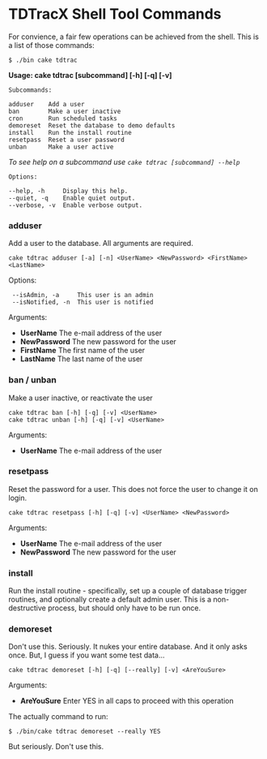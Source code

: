 # TDTracX Shell Tool Commands

For convience, a fair few operations can be achieved from the shell. This is a list of those commands:

    $ ./bin cake tdtrac 

**Usage: cake tdtrac [subcommand] [-h] [-q] [-v]**

	Subcommands:

	adduser    Add a user
	ban        Make a user inactive
	cron       Run scheduled tasks
	demoreset  Reset the database to demo defaults
	install    Run the install routine
	resetpass  Reset a user password
	unban      Make a user active

_To see help on a subcommand use `cake tdtrac [subcommand] --help`_

	Options:

	--help, -h     Display this help.
	--quiet, -q    Enable quiet output.
	--verbose, -v  Enable verbose output.

	
### adduser

Add a user to the database.  All arguments are required.

    cake tdtrac adduser [-a] [-n] <UserName> <NewPassword> <FirstName> <LastName>


 Options:

     --isAdmin, -a     This user is an admin
     --isNotified, -n  This user is notified

Arguments:

 * __UserName__     The e-mail address of the user
 * __NewPassword__  The new password for the user
 * __FirstName__    The first name of the user
 * __LastName__     The last name of the user

### ban / unban

Make a user inactive, or reactivate the user

    cake tdtrac ban [-h] [-q] [-v] <UserName>
    cake tdtrac unban [-h] [-q] [-v] <UserName>

Arguments:

 * __UserName__     The e-mail address of the user

### resetpass

Reset the password for a user.  This does not force the user to change it on login. 

    cake tdtrac resetpass [-h] [-q] [-v] <UserName> <NewPassword>

Arguments:

 * __UserName__     The e-mail address of the user
 * __NewPassword__  The new password for the user

### install

Run the install routine - specifically, set up a couple of database trigger routines, and optionally 
create a default admin user.  This is a non-destructive process, but should only have to be run once.

### demoreset

Don't use this.  Seriously.  It nukes your entire database.  And it only asks once.  But, I guess if 
you want some test data...

    cake tdtrac demoreset [-h] [-q] [--really] [-v] <AreYouSure>

Arguments:

 * __AreYouSure__  Enter YES in all caps to proceed with this operation

The actually command to run:

    $ ./bin/cake tdtrac demoreset --really YES

But seriously.  Don't use this.
